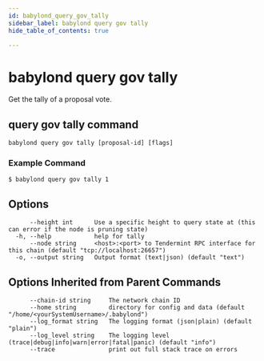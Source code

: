 ```yaml
---
id: babylond_query_gov_tally
sidebar_label: babylond query gov tally
hide_table_of_contents: true

---
```


# babylond query gov tally
Get the tally of a proposal vote.
## query gov tally command
```
babylond query gov tally [proposal-id] [flags]
```
### Example Command
```
$ babylond query gov tally 1
```
## Options
```
      --height int      Use a specific height to query state at (this can error if the node is pruning state)
  -h, --help            help for tally
      --node string     <host>:<port> to Tendermint RPC interface for this chain (default "tcp://localhost:26657")
  -o, --output string   Output format (text|json) (default "text")
```
## Options Inherited from Parent Commands
```
      --chain-id string     The network chain ID
      --home string         directory for config and data (default "/home/<yourSystemUsername>/.babylond")
      --log_format string   The logging format (json|plain) (default "plain")
      --log_level string    The logging level (trace|debug|info|warn|error|fatal|panic) (default "info")
      --trace               print out full stack trace on errors
```